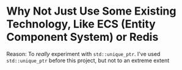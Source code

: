 # Why Not Just Use Some Existing Technology, Like ECS (Entity Component System) or Redis

Reason: To *really* experiment with `std::unique_ptr`. I've used `std::unique_ptr` before this project, but not to an extreme extent
